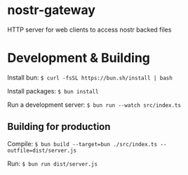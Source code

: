 # nostr-gateway
HTTP server for web clients to access nostr backed files

# Development & Building

Install bun:
`$ curl -fsSL https://bun.sh/install | bash`

Install packages:
`$ bun install`

Run a development server:
`$ bun run --watch src/index.ts`

## Building for production

Compile:
`$ bun build --target=bun ./src/index.ts --outfile=dist/server.js`

Run:
`$ bun run dist/server.js`